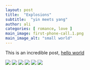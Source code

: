 ```yaml
---
layout: post
title:  "Explosions"
subtitle:  "yin meets yang"
author: ali
categories: [ romance, love ]
main_image: first-phone-call.1.png
main_image_alt: "small world"
---
```


This is an incredible post, [hello world](http://www.google.com)

<div class="gallery" data-columns="3">
    <img src="{{site.cimages}}/square-01.jpg">
    <img src="{{site.cimages}}/portrait-02.jpg">
    <img src="{{site.cimages}}/square-04.jpg">
    <img src="{{site.cimages}}/square-03.jpg">
    <img src="{{site.cimages}}/square-05.jpg">
    <img src="{{site.cimages}}/landscape-05.jpg">
</div>